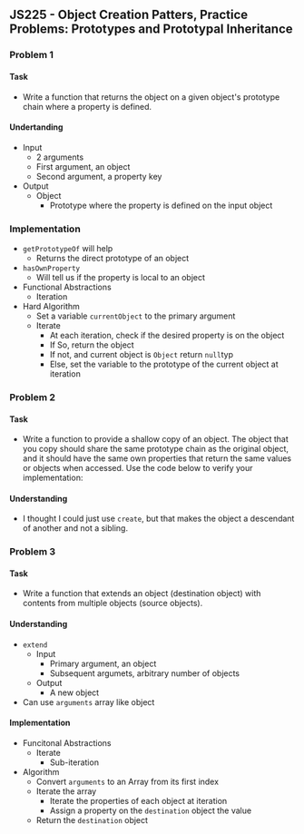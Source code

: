 ## JS225 - Object Creation Patters, Practice Problems: Prototypes and Prototypal Inheritance

### Problem 1
#### Task
- Write a function that returns the object on a given object's prototype chain where a property is defined.

#### Undertanding
- Input
  + 2 arguments
  + First argument, an object
  + Second argument, a property key
- Output
  + Object
    * Prototype where the property is defined on the input object

### Implementation
- `getPrototypeOf` will help
  + Returns the direct prototype of an object
- `hasOwnProperty`
  + Will tell us if the property is local to an object
- Functional Abstractions
  + Iteration
- Hard Algorithm
  + Set a variable `currentObject` to the primary argument
  + Iterate
    * At each iteration, check if the desired property is on the object
    * If So, return the object
    * If not, and current object is `Object` return `null`typ
    * Else, set the variable to the prototype of the current object at iteration

### Problem 2
#### Task
- Write a function to provide a shallow copy of an object. The object that you copy should share the same prototype chain as the original object, and it should have the same own properties that return the same values or objects when accessed. Use the code below to verify your implementation:

#### Understanding
- I thought I could just use `create`, but that makes the object a descendant of another and not a sibling.

### Problem 3
#### Task
- Write a function that extends an object (destination object) with contents from multiple objects (source objects).

#### Understanding
- `extend`
  + Input
    * Primary argument, an object
    * Subsequent argumets, arbitrary number of objects
  + Output
    * A new object
- Can use `arguments` array like object

#### Implementation
- Funcitonal Abstractions
  + Iterate
    * Sub-iteration
- Algorithm
  + Convert `arguments` to an Array from its first index
  + Iterate the array
    * Iterate the properties of each object at iteration
    * Assign a property on the `destination` object the value
  + Return the `destination` object
